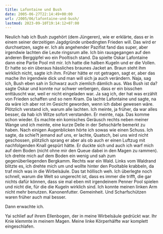 ```yaml
---
title: Lafontaine und Bush
date: 2005-06-27T22:14:49+00:00
url: /2005/06/lafontaine-und-bush/
lastmod: 2023-09-10T19:14:12+07:00
---
```

Neulich hab ich Bush zugehört (dem Jüngeren), wie er erklärte, dass er in einem seiner derzeitigen Jagdgründe unbedingten Frieden will. Das wird er durchsetzen, sagte er. Ich als angehender Pazifist fand das super, aber irgendwie lachten die Leute ringsrum alle. Ich bin rausgegangen auf den anderen Berggipfel wo ein Pooltisch stand. Da spielte Oskar Lafontaine dann eine Partie Pool mit mir. Ich hatte die halben Kugeln und er die Vollen. Er hatte so ein überaus hässliches braunes Jacket an. Braun steht ihm wirklich nicht, sagte ich ihm. Früher hätte er rot getragen, sagt er, aber das mache ihn irgendwie dick und man will sich ja auch verändern. Naja, sag ich, Bush eben sah in Schwarz auch ziemlich dämlich aus. Was Bush ist da? sagte Oskar und konnte nur schwer verbergen, dass er ein bisschen enttäuscht war, weil er nicht eingeladen war. Ja sag ich, der hat was erzählt von Frieden schaffen und so nem Kram. Da lachte Lafontaine und sagte, na da wäre ich aber rot im Gesicht geworden, wenn ich dabei gewesen wäre. Plötzlich verstand ich, warum alle lachten. Ich meinte, ja früher, da war alles besser, da hab ich Witze sofort verstanden. Er meinte, naja. Das komme schon wieder. Es machte ein komisches Geräusch rechts neben meiner Wange und ich meinte, eine kurze Delle in der Sehschärfe bemerkt zu haben. Nach einigen Augenblicken hörte ich sowas wie einen Schuss. Ich sagte, da schie?t jemand auf uns, er lachte, Quatsch, bei uns wird nicht geschossen, plötzlich sprang er aber als ob auch er einen Luftzug mit nachfolgenden Knall gespürt hätte. Er duckte sich und auch ich warf mich auf dem Boden (nicht ohne mir den Queue dabei in den Magen zu rammen). Ich drehte mich auf dem Boden ein wenig und sah zum gegenüberliegenden Bergkamm. Rechts war ein Wald. Links vom Waldrand blitzte es, ich drehte mich um und wollte hinter den Pooltable krabbeln, da traf mich was in die Wirbelsäule. Das tat höllisch weh. Ich überlegte noch schnell, warum die Welt so ungerecht ist, dass es immer die trifft, die gar nichts dafür können, dass sie mal eben mit irgendeinem Penner Pool spielen und nicht die, für die die Kugeln wirklich sind. Ich konnte meinen linken Arm nicht mehr benutzen. Kanonenfutter. Gemeinheit. Und Scharfschützen waren früher auch mal besser.

Dann erwachte ich.

Yai schlief auf ihrem Ellenbogen, der in meine Wirbelsäule gedrückt war. Ihr Knie klemmte in meinem Magen. Meine linke Körperhälfte war komplett eingeschlafen.
